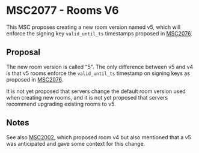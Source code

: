 # MSC2077 - Rooms V6

This MSC proposes creating a new room version named v5, which will enforce the
signing key `valid_until_ts` timestamps proposed in
[MSC2076](https://github.com/matrix-org/matrix-doc/issues/2076).

## Proposal

The new room version is called "5". The only difference between v5 and v4 is
that v5 rooms enforce the `valid_until_ts` timestamp on signing keys as
proposed in [MSC2076](https://github.com/matrix-org/matrix-doc/issues/2076).

It is not yet proposed that servers change the default room version used when
creating new rooms, and it is not yet proposed that servers recommend upgrading
existing rooms to v5.

## Notes

See also [MSC2002](./2002-rooms-v4.md), which proposed room v4 but also
mentioned that a v5 was anticipated and gave some context for this change.
